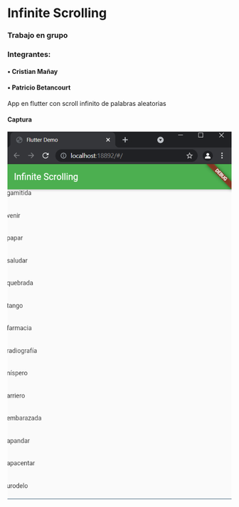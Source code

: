 
# Infinite Scrolling

### Trabajo en grupo
### Integrantes:
#### • Cristian Mañay
#### • Patricio Betancourt

App en flutter con scroll infinito de palabras aleatorias



#### Captura

![image](https://github.com/MCris29/infinite_scrolling/blob/master/image/infinite_scrolling.png)

